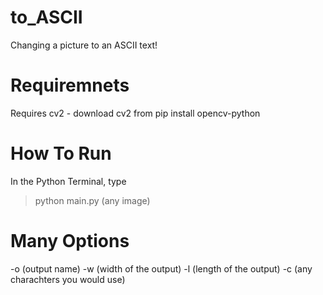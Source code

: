 # to_ASCII
Changing a picture to an ASCII text!

# Requiremnets
Requires cv2 - download cv2 from pip install opencv-python

# How To Run
In the Python Terminal, type
  > python main.py (any image)

# Many Options
-o (output name)
-w (width of the output)
-l (length of the output)
-c (any charachters you would use)
